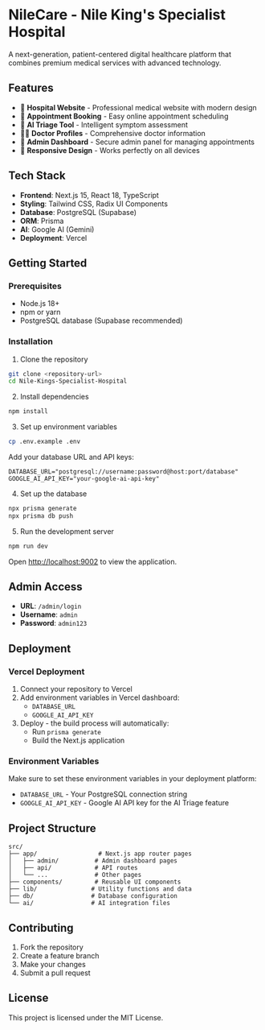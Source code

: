 # NileCare - Nile King's Specialist Hospital

A next-generation, patient-centered digital healthcare platform that combines premium medical services with advanced technology.

## Features

- 🏥 **Hospital Website** - Professional medical website with modern design
- 📅 **Appointment Booking** - Easy online appointment scheduling
- 🤖 **AI Triage Tool** - Intelligent symptom assessment
- 👨‍⚕️ **Doctor Profiles** - Comprehensive doctor information
- 🔐 **Admin Dashboard** - Secure admin panel for managing appointments
- 📱 **Responsive Design** - Works perfectly on all devices

## Tech Stack

- **Frontend**: Next.js 15, React 18, TypeScript
- **Styling**: Tailwind CSS, Radix UI Components
- **Database**: PostgreSQL (Supabase)
- **ORM**: Prisma
- **AI**: Google AI (Gemini)
- **Deployment**: Vercel

## Getting Started

### Prerequisites

- Node.js 18+ 
- npm or yarn
- PostgreSQL database (Supabase recommended)

### Installation

1. Clone the repository
```bash
git clone <repository-url>
cd Nile-Kings-Specialist-Hospital
```

2. Install dependencies
```bash
npm install
```

3. Set up environment variables
```bash
cp .env.example .env
```

Add your database URL and API keys:
```
DATABASE_URL="postgresql://username:password@host:port/database"
GOOGLE_AI_API_KEY="your-google-ai-api-key"
```

4. Set up the database
```bash
npx prisma generate
npx prisma db push
```

5. Run the development server
```bash
npm run dev
```

Open [http://localhost:9002](http://localhost:9002) to view the application.

## Admin Access

- **URL**: `/admin/login`
- **Username**: `admin`
- **Password**: `admin123`

## Deployment

### Vercel Deployment

1. Connect your repository to Vercel
2. Add environment variables in Vercel dashboard:
   - `DATABASE_URL`
   - `GOOGLE_AI_API_KEY`
3. Deploy - the build process will automatically:
   - Run `prisma generate`
   - Build the Next.js application

### Environment Variables

Make sure to set these environment variables in your deployment platform:

- `DATABASE_URL` - Your PostgreSQL connection string
- `GOOGLE_AI_API_KEY` - Google AI API key for the AI Triage feature

## Project Structure

```
src/
├── app/                 # Next.js app router pages
│   ├── admin/          # Admin dashboard pages
│   ├── api/            # API routes
│   └── ...             # Other pages
├── components/         # Reusable UI components
├── lib/               # Utility functions and data
├── db/                # Database configuration
└── ai/                # AI integration files
```

## Contributing

1. Fork the repository
2. Create a feature branch
3. Make your changes
4. Submit a pull request

## License

This project is licensed under the MIT License.
